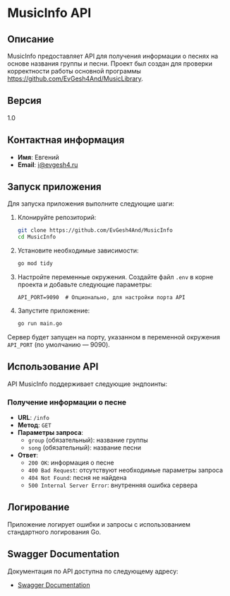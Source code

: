 # MusicInfo API

## Описание

MusicInfo предоставляет API для получения информации о песнях на основе названия группы и песни. Проект был создан для проверки корректности работы основной программы https://github.com/EvGesh4And/MusicLibrary.

## Версия

1.0

## Контактная информация

- **Имя**: Евгений
- **Email**: [i@evgesh4.ru](mailto:i@evgesh4.ru)

## Запуск приложения

Для запуска приложения выполните следующие шаги:

1. Клонируйте репозиторий:

    ```bash
    git clone https://github.com/EvGesh4And/MusicInfo
    cd MusicInfo
    ```

2. Установите необходимые зависимости:

    ```bash
    go mod tidy
    ```

3. Настройте переменные окружения. Создайте файл `.env` в корне проекта и добавьте следующие параметры:

    ```plaintext
    API_PORT=9090  # Опционально, для настройки порта API
    ```

4. Запустите приложение:

    ```bash
    go run main.go
    ```

Сервер будет запущен на порту, указанном в переменной окружения `API_PORT` (по умолчанию — 9090).

## Использование API

API MusicInfo поддерживает следующие эндпоинты:

### Получение информации о песне
- **URL**: `/info`
- **Метод**: `GET`
- **Параметры запроса**:
  - `group` (обязательный): название группы
  - `song` (обязательный): название песни
- **Ответ**:
  - `200 OK`: информация о песне
  - `400 Bad Request`: отсутствуют необходимые параметры запроса
  - `404 Not Found`: песня не найдена
  - `500 Internal Server Error`: внутренняя ошибка сервера

## Логирование

Приложение логирует ошибки и запросы с использованием стандартного логирования Go.

## Swagger Documentation

Документация по API доступна по следующему адресу:

- [Swagger Documentation](http://localhost:9090/swagger/index.html)
